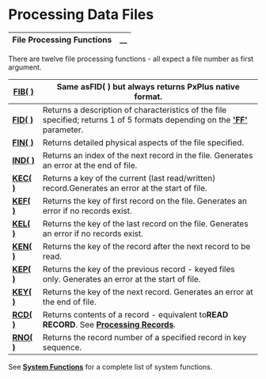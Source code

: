 # Processing Data Files

**File Processing Functions** |  **__**  
---|---  
  
There are twelve file processing functions - all expect a file number as first argument.

**[FIB( )](../../../functions/fib.md)** |  Same as**FID( )** but always returns PxPlus native format.  
---|---  
**[FID( )](../../../functions/fid.md)** |  Returns a description of characteristics of the file specified; returns 1 of 5 formats depending on the **['FF'](../../../parameters/ff.md)** parameter.  
**[FIN( )](../../../functions/fin.md)** |  Returns detailed physical aspects of the file specified.  
**[IND( )](../../../functions/ind.md)** |  Returns an index of the next record in the file. Generates an error at the end of file.  
**[KEC( )](../../../functions/kec.md)** |  Returns a key of the current (last read/written) record.Generates an error at the start of file.  
**[KEF( )](../../../functions/kef.md)** |  Returns the key of first record on the file. Generates an error if no records exist.  
**[KEL( )](../../../functions/kel.md)** |  Returns the key of the last record on the file. Generates an error if no records exist.  
**[KEN( )](../../../functions/ken.md)** |  Returns the key of the record after the next record to be read.  
**[KEP( )](../../../functions/kep.md)** |  Returns the key of the previous record - keyed files only. Generates an error at the start of file.  
**[KEY( )](../../../functions/key.md)** |  Returns the key of the next record. Generates an error at the end of file.  
**[RCD( )](../../../functions/rcd.md)** |  Returns contents of a record - equivalent to**READ RECORD**. See **[Processing Records](Processing%20Records.md)**.  
**[RNO( )](../../../functions/rno.md)** |  Returns the record number of a specified record in key sequence.  
  
See **[System Functions](../../../functions.md)** for a complete list of system functions.
